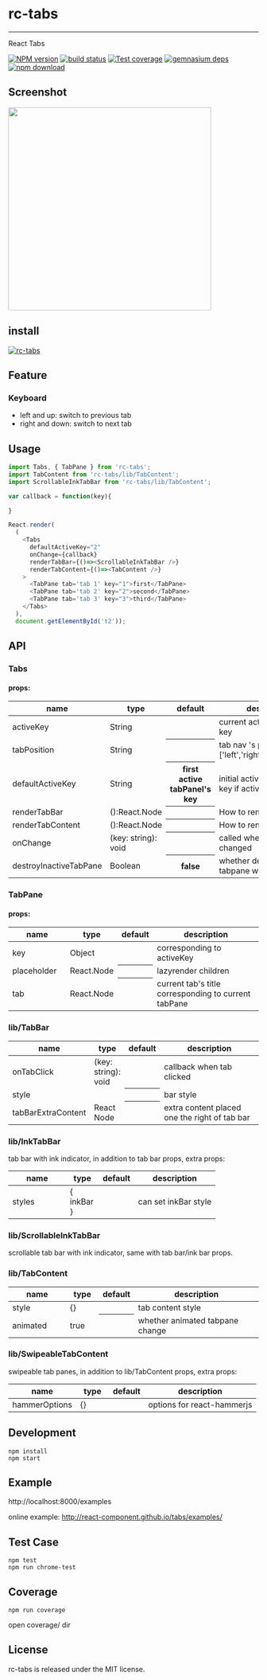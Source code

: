 # rc-tabs
---

React Tabs

[![NPM version][npm-image]][npm-url]
[![build status][travis-image]][travis-url]
[![Test coverage][coveralls-image]][coveralls-url]
[![gemnasium deps][gemnasium-image]][gemnasium-url]
[![npm download][download-image]][download-url]

[npm-image]: http://img.shields.io/npm/v/rc-tabs.svg?style=flat-square
[npm-url]: http://npmjs.org/package/rc-tabs
[travis-image]: https://img.shields.io/travis/react-component/tabs.svg?style=flat-square
[travis-url]: https://travis-ci.org/react-component/tabs
[coveralls-image]: https://img.shields.io/coveralls/react-component/tabs.svg?style=flat-square
[coveralls-url]: https://coveralls.io/r/react-component/tabs?branch=master
[gemnasium-image]: http://img.shields.io/gemnasium/react-component/tabs.svg?style=flat-square
[gemnasium-url]: https://gemnasium.com/react-component/tabs
[node-url]: http://nodejs.org/download/
[download-image]: https://img.shields.io/npm/dm/rc-tabs.svg?style=flat-square
[download-url]: https://npmjs.org/package/rc-tabs

## Screenshot

<img src='https://zos.alipayobjects.com/rmsportal/JwLASrsOYJuFRIt.png' width='408'>

## install

[![rc-tabs](https://nodei.co/npm/rc-tabs.png)](https://npmjs.org/package/rc-tabs)

## Feature

### Keyboard

* left and up: switch to previous tab
* right and down: switch to next tab

## Usage

```js
import Tabs, { TabPane } from 'rc-tabs';
import TabContent from 'rc-tabs/lib/TabContent';
import ScrollableInkTabBar from 'rc-tabs/lib/TabContent';

var callback = function(key){

}

React.render(
  (
    <Tabs
      defaultActiveKey="2"
      onChange={callback}
      renderTabBar={()=><ScrollableInkTabBar />}
      renderTabContent={()=><TabContent />}
    >
      <TabPane tab='tab 1' key="1">first</TabPane>
      <TabPane tab='tab 2' key="2">second</TabPane>
      <TabPane tab='tab 3' key="3">third</TabPane>
    </Tabs>
  ),
  document.getElementById('t2'));
```

## API 

### Tabs

#### props:

<table class="table table-bordered table-striped">
    <thead>
    <tr>
        <th style="width: 100px;">name</th>
        <th style="width: 50px;">type</th>
        <th>default</th>
        <th>description</th>
    </tr>
    </thead>
    <tbody>
      <tr>
          <td>activeKey</td>
          <td>String</td>
          <th></th>
          <td>current active tabPanel's key</td>
      </tr>
      <tr>
          <td>tabPosition</td>
          <td>String</td>
          <th></th>
          <td>tab nav 's position. one of ['left','right','top','bottom']</td>
      </tr>
      <tr>
          <td>defaultActiveKey</td>
          <td>String</td>
          <th>first active tabPanel's key</th>
          <td>initial active tabPanel's key if activeKey is absent</td>
      </tr>
      <tr>
         <td>renderTabBar</td>
         <td>():React.Node</td>
         <th></th>
         <td>How to render tab bar</td>
      </tr>
      <tr>
        <td>renderTabContent</td>
        <td>():React.Node</td>
        <th></th>
        <td>How to render tab content</td>
      </tr>
      <tr>
          <td>onChange</td>
          <td>(key: string): void</td>
          <th></th>
          <td>called when tabPanel is changed</td>
      </tr>
      <tr>
          <td>destroyInactiveTabPane</td>
          <td>Boolean</td>
          <th>false</th>
          <td>whether destroy inactive tabpane when change tab</td>
      </tr>
    </tbody>
</table>

### TabPane

#### props:

<table class="table table-bordered table-striped">
    <thead>
      <tr>
          <th style="width: 100px;">name</th>
          <th style="width: 50px;">type</th>
          <th>default</th>
          <th>description</th>
      </tr>
    </thead>
    <tbody>
      <tr>
          <td>key</td>
          <td>Object</td>
          <th></th>
          <td>corresponding to activeKey</td>
      </tr>
     <tr>
         <td>placeholder</td>
         <td>React.Node</td>
         <th></th>
         <td>lazyrender children</td>
     </tr>
      <tr>
          <td>tab</td>
          <td>React.Node</td>
          <th></th>
          <td>current tab's title corresponding to current tabPane</td>
      </tr>
    </tbody>
</table>

### lib/TabBar

<table class="table table-bordered table-striped">
    <thead>
      <tr>
          <th style="width: 100px;">name</th>
          <th style="width: 50px;">type</th>
          <th>default</th>
          <th>description</th>
      </tr>
    </thead>
    <tbody>
      <tr>
          <td>onTabClick</td>
          <td>(key: string): void</td>
          <th></th>
          <td>callback when tab clicked</td>
      </tr>
      <tr>
          <td>style</td>
          <td></td>
          <th></th>
          <td>bar style</td>
      </tr>
      <tr>
        <td>tabBarExtraContent</td>
        <td>React Node</td>
        <th></th>
        <td>extra content placed one the right of tab bar</td>
      </tr>
    </tbody>
</table>

### lib/InkTabBar

tab bar with ink indicator, in addition to tab bar props, extra props:

<table class="table table-bordered table-striped">
    <thead>
      <tr>
          <th style="width: 100px;">name</th>
          <th style="width: 50px;">type</th>
          <th>default</th>
          <th>description</th>
      </tr>
    </thead>
    <tbody>
      <tr>
          <td>styles</td>
          <td>{ inkBar }</td>
          <th></th>
          <td>can set inkBar style</td>
      </tr>
    </tbody>
</table>

### lib/ScrollableInkTabBar

scrollable tab bar with ink indicator, same with tab bar/ink bar props.

### lib/TabContent

<table class="table table-bordered table-striped">
    <thead>
      <tr>
          <th style="width: 100px;">name</th>
          <th style="width: 50px;">type</th>
          <th>default</th>
          <th>description</th>
      </tr>
    </thead>
    <tbody>
      <tr>
          <td>style</td>
          <td>{}</td>
          <th></th>
          <td>tab content style</td>
      </tr>
      <tr>
          <td>animated</td>
          <td>true</td>
          <th></th>
          <td>whether animated tabpane change</td>
      </tr>      
    </tbody>
</table>

### lib/SwipeableTabContent

swipeable tab panes, in addition to lib/TabContent props, extra props: 

<table class="table table-bordered table-striped">
    <thead>
      <tr>
          <th style="width: 100px;">name</th>
          <th style="width: 50px;">type</th>
          <th>default</th>
          <th>description</th>
      </tr>
    </thead>
    <tbody>
      <tr>
          <td>hammerOptions</td>
          <td>{}</td>
          <th></th>
          <td>options for react-hammerjs</td>
      </tr>
    </tbody>
</table>

## Development

```
npm install
npm start
```

## Example

http://localhost:8000/examples

online example: http://react-component.github.io/tabs/examples/

## Test Case

```
npm test
npm run chrome-test
```

## Coverage

```
npm run coverage
```

open coverage/ dir

## License

rc-tabs is released under the MIT license.
